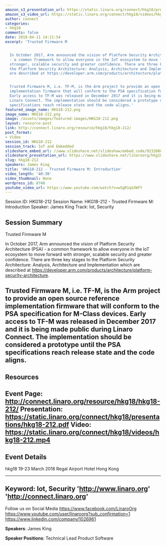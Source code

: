 ```yaml
---
amazon_s3_presentation_url: https://static.linaro.org/connect/hkg18/presentations/hkg18-212.pdf
amazon_s3_video_url: https://static.linaro.org/connect/hkg18/videos/hkg18-212.mp4
author: connect
categories:
- hkg18
comments: false
date: 2018-04-11 14:11:54
excerpt: 'Trusted Firmware M


  In October 2017, Arm announced the vision of Platform Security Architecture (PSA)
  - a common framework to allow everyone in the IoT ecosystem to move forward with
  stronger, scalable security and greater confidence. There are three key stages to
  the Platform Security Architecture: Analysis, Architecture and Implementation which
  are described at https://developer.arm.com/products/architecture/platform-security-architecture.


  Trusted Firmware M, i.e. TF-M, is the Arm project to provide an open source reference
  implementation firmware that will conform to the PSA specification for M-Class devices.
  Early access to TF-M was released in December 2017 and it is being made public during
  Linaro Connect. The implementation should be considered a prototype until the PSA
  specifications reach release state and the code aligns.'
featured_image_name: HKG18-212.png
image_name: HKG18-212.png
image: /assets/images/featured-images/HKG18-212.png
layout: resource-post
link: http://connect.linaro.org/resource/hkg18/hkg18-212/
post_format:
- Video
session_id: HKG18-212
session_track: IoT and Embedded
slideshare_embed_url: //www.slideshare.net/slideshow/embed_code/92320886
slideshare_presentation_url: https://www.slideshare.net/linaroorg/hkg18212-trusted-firmware-m-introduction
slug: hkg18-212
speakers: James King
title: 'HKG18-212 - Trusted Firmware M: Introduction'
video_length: '40:30'
video_thumbnail: None
wordpress_id: 8748
youtube_video_url: https://www.youtube.com/watch?v=wSgR1qSXWfY
---
```


Session ID: HKG18-212
Session Name: HKG18-212 - Trusted Firmware M: Introduction
Speaker: James King
Track: Iot, Security


## Session Summary
Trusted Firmware M

In October 2017, Arm announced the vision of Platform Security Architecture (PSA) - a common framework to allow everyone in the IoT ecosystem to move forward with stronger, scalable security and greater confidence. There are three key stages to the Platform Security Architecture: Analysis, Architecture and Implementation which are described at https://developer.arm.com/products/architecture/platform-security-architecture.

Trusted Firmware M, i.e. TF-M, is the Arm project to provide an open source reference implementation firmware that will conform to the PSA specification for M-Class devices. Early access to TF-M was released in December 2017 and it is being made public during Linaro Connect. The implementation should be considered a prototype until the PSA specifications reach release state and the code aligns.
---------------------------------------------------
## Resources
Event Page: http://connect.linaro.org/resource/hkg18/hkg18-212/
Presentation: https://static.linaro.org/connect/hkg18/presentations/hkg18-212.pdf
Video: https://static.linaro.org/connect/hkg18/videos/hkg18-212.mp4
 ---------------------------------------------------
## Event Details
hkg18
19-23 March 2018
Regal Airport Hotel Hong Kong

---------------------------------------------------
Keyword: Iot, Security
'http://www.linaro.org'
'http://connect.linaro.org'
---------------------------------------------------
Follow us on Social Media
https://www.facebook.com/LinaroOrg
https://www.youtube.com/user/linaroorg?sub_confirmation=1
https://www.linkedin.com/company/1026961

**Speakers**: James King

**Speaker Positions**: Technical Lead Product Software